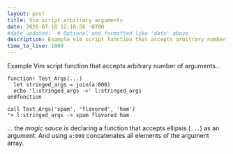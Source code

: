```yaml
---
layout: post
title: Vim script arbitrary arguments
date: 2020-07-18 12:18:58 -0700
#date_updated:  # Optional and formatted like 'date' above
description: Example Vim script function that accepts arbitrary number of arguments
time_to_live: 1800
---
```




Example Vim script function that accepts arbitrary number of arguments...


```vim
function! Test_Args(...)
  let stringed_args = join(a:000)
  echo 'l:stringed_args ->' l:stringed_args
endfunction

call Test_Args('spam', 'flavored', 'ham')
"> l:stringed_args -> spam flavored ham
```


... the _magic sauce_ is declaring a function that accepts ellipsis (`...`) as an argument. And using `a:000` concatenates all elements of the argument array.

